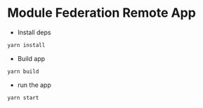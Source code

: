 # Module Federation Remote App

- Install deps

```bash
yarn install
```

- Build app

```bash
yarn build
```

- run the app

```bash
yarn start
```
